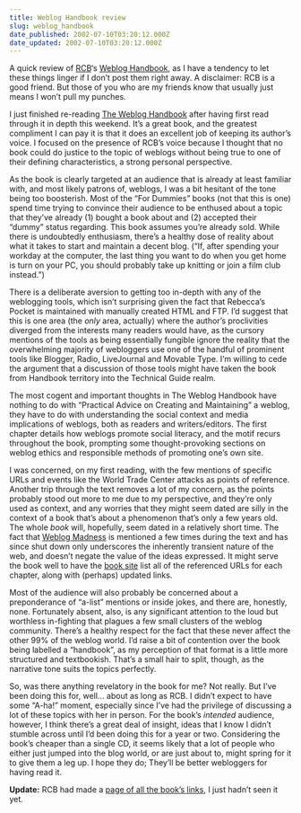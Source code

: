 ```yaml
---
title: Weblog Handbook review
slug: weblog_handbook
date_published: 2002-07-10T03:20:12.000Z
date_updated: 2002-07-10T03:20:12.000Z
---
```


A quick review of [RCB](http://www.rebeccablood.net)‘s [Weblog Handbook](http://www.rebeccablood.net/handbook/), as I have a tendency to let these things linger if I don’t post them right away. A disclaimer: RCB is a good friend. But those of you who are my friends know that usually just means I won’t pull my punches.

I just finished re-reading [The Weblog Handbook](http://www.amazon.com/exec/obidos/ASIN/073820756X/2020-20) after having first read through it in depth this weekend. It’s a great book, and the greatest compliment I can pay it is that it does an excellent job of keeping its author’s voice. I focused on the presence of RCB’s voice because I thought that no book could do justice to the topic of weblogs without being true to one of their defining characteristics, a strong personal perspective.

As the book is clearly targeted at an audience that is already at least familiar with, and most likely patrons of, weblogs, I was a bit hesitant of the tone being too boosterish. Most of the “For Dummies” books (not that this is one) spend time trying to convince their audience to be enthused about a topic that they’ve already (1) bought a book about and (2) accepted their “dummy” status regarding. This book assumes you’re already sold. While there is undoubtedly enthusiasm, there’s a healthy dose of reality about what it takes to start and maintain a decent blog. (“If, after spending your workday at the computer, the last thing you want to do when you get home is turn on your PC, you should probably take up knitting or join a film club instead.”)

There is a deliberate aversion to getting too in-depth with any of the weblogging tools, which isn’t surprising given the fact that Rebecca’s Pocket is maintained with manually created HTML and FTP. I’d suggest that this is one area (the *only* area, actually) where the author’s proclivities diverged from the interests many readers would have, as the cursory mentions of the tools as being essentially fungible ignore the reality that the overwhelming majority of webloggers use one of the handful of prominent tools like Blogger, Radio, LiveJournal and Movable Type. I’m willing to cede the argument that a discussion of those tools might have taken the book from Handbook territory into the Technical Guide realm.

The most cogent and important thoughts in The Weblog Handbook have nothing to do with “Practical Advice on Creating and Maintaining” a weblog, they have to do with understanding the social context and media implications of weblogs, both as readers and writers/editors. The first chapter details how weblogs promote social literacy, and the motif recurs throughout the book, prompting some thought-provoking sections on weblog ethics and responsible methods of promoting one’s own site.

I was concerned, on my first reading, with the few mentions of specific URLs and events like the World Trade Center attacks as points of reference. Another trip through the text removes a lot of my concern, as the points probably stood out more to me due to my perspective, and they’re only used as context, and any worries that they might seem dated are silly in the context of a book that’s about a phenomenon that’s only a few years old. The whole *book* will, hopefully, seem dated in a relatively short time. The fact that [Weblog Madness](http://www.larkfarm.com/weblog_madness.htm) is mentioned a few times during the text and has since shut down only underscores the inherently transient nature of the web, and doesn’t negate the value of the ideas expressed. It might serve the book well to have the [book site](http://www.rebeccablood.net/handbook/) list all of the referenced URLs for each chapter, along with (perhaps) updated links.

Most of the audience will also probably be concerned about a preponderance of “a-list” mentions or inside jokes, and there are, honestly, none. Fortunately absent, also, is any significant attention to the loud but worthless in-fighting that plagues a few small clusters of the weblog community. There’s a healthy respect for the fact that these never affect the other 99% of the weblog world. I’d raise a bit of contention over the book being labelled a “handbook”, as my perception of that format is a little more structured and textbookish. That’s a small hair to split, though, as the narrative tone suits the topics perfectly.

So, was there anything revelatory in the book for me? Not really. But I’ve been doing this for, well… about as long as RCB. I didn’t expect to have some “A-ha!” moment, especially since I’ve had the privilege of discussing a lot of these topics with her in person. For the book’s *intended* audience, however, I think there’s a great deal of insight, ideas that I know I didn’t stumble across until I’d been doing this for a year or two. Considering the book’s cheaper than a single CD, it seems likely that a lot of people who either just jumped into the blog world, or are just about to, might spring for it to give them a leg up. I hope they do; They’ll be better webloggers for having read it.

**Update:** RCB had made a [page of all the book’s links](http://www.rebeccablood.net/handbook/urls.html), I just hadn’t seen it yet.
